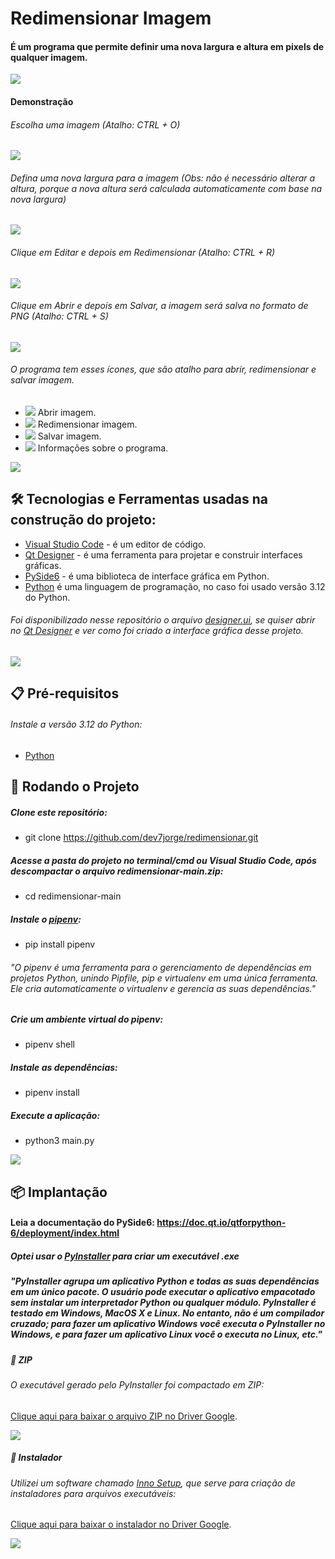 # Redimensionar Imagem

#### É um programa que permite definir uma nova largura e altura em pixels de qualquer imagem.
![](./Screenshots/print.png)

#### Demonstração

###### Escolha uma imagem (Atalho: CTRL + O)
![](./Screenshots/demonstracao.gif)
###### Defina uma nova largura para a imagem (Obs: não é necessário alterar a altura, porque a nova altura será calculada automaticamente com base na nova largura)
![](./Screenshots/demonstracao2.gif)
###### Clique em Editar e depois em Redimensionar (Atalho: CTRL + R)
![](./Screenshots/demonstracao3.gif)
###### Clique em Abrir e depois em Salvar, a imagem será salva no formato de PNG (Atalho: CTRL + S)
![](./Screenshots/demonstracao4.gif)
###### O programa tem esses ícones, que são atalho para abrir, redimensionar e salvar imagem.
* ![](./Screenshots/icones/abrir.svg) Abrir imagem.
* ![](./Screenshots/icones/redimensionar.svg) Redimensionar imagem.
* ![](./Screenshots/icones/salvar.svg) Salvar imagem.
* ![](./Screenshots/icones/sobre.svg) Informações sobre o programa.

![](./Screenshots/atalhos.gif)

## 🛠️ Tecnologias e Ferramentas usadas na construção do projeto:

* [Visual Studio Code](https://code.visualstudio.com/) - é um editor de código.
* [Qt Designer](https://build-system.fman.io/qt-designer-download) - é uma ferramenta para projetar e construir interfaces gráficas.
* [PySide6](https://doc.qt.io/qtforpython-6/quickstart.html#quick-start) - é uma biblioteca de interface gráfica em Python.
* [Python](https://www.python.org/downloads/) é uma linguagem de programação, no caso foi usado versão 3.12 do Python.

###### Foi disponibilizado nesse repositório o arquivo [designer.ui](https://github.com/devjorgesousa/redimensionar/blob/main/designer.ui), se quiser abrir no [Qt Designer](https://build-system.fman.io/qt-designer-download) e ver como foi criado a interface gráfica desse projeto.
![](./Screenshots/qtdesigner.gif)
  
## 📋 Pré-requisitos

###### Instale a versão 3.12 do Python:
* [Python](https://www.python.org/downloads/)

## 🎲 Rodando o Projeto

##### Clone este repositório:
* git clone https://github.com/dev7jorge/redimensionar.git

##### Acesse a pasta do projeto no terminal/cmd ou Visual Studio Code, após descompactar o arquivo redimensionar-main.zip:
* cd redimensionar-main

##### Instale o [pipenv](https://pipenv.pypa.io/en/latest/):
* pip install pipenv 

###### "O pipenv é uma ferramenta para o gerenciamento de dependências em projetos Python, unindo Pipfile, pip e virtualenv em uma única ferramenta. Ele cria automaticamente o virtualenv e gerencia as suas dependências."

##### Crie um ambiente virtual do pipenv:
* pipenv shell

##### Instale as dependências:
* pipenv install

##### Execute a aplicação:
* python3 main.py

![](./Screenshots/rodandoprojeto.gif)

## 📦 Implantação

#### Leia a documentação do PySide6: https://doc.qt.io/qtforpython-6/deployment/index.html

##### Optei usar o [PyInstaller](https://pyinstaller.org/en/stable/) para criar um executável .exe

##### "PyInstaller agrupa um aplicativo Python e todas as suas dependências em um único pacote. O usuário pode executar o aplicativo empacotado sem instalar um interpretador Python ou qualquer módulo. PyInstaller é testado em Windows, MacOS X e Linux. No entanto, não é um compilador cruzado; para fazer um aplicativo Windows você executa o PyInstaller no Windows, e para fazer um aplicativo Linux você o executa no Linux, etc."

##### 🔧 ZIP
###### O executável gerado pelo PyInstaller foi compactado em ZIP:
[Clique aqui para baixar o arquivo ZIP no Driver Google](https://drive.google.com/file/d/180crcJylCdTzQL3ATgVIz4qY8k8m-t42/view?usp=sharing).

![](./Screenshots/zip.gif)

##### 🔧 Instalador 
###### Utilizei um software chamado [Inno Setup](https://jrsoftware.org/isdl.php#stable), que serve para criação de instaladores para arquivos executáveis:
[Clique aqui para baixar o instalador no Driver Google](https://drive.google.com/file/d/1NxJynTmMNL2KWnmtFMDmD5jNX336u1M8/view?usp=sharing).

![](./Screenshots/instalador.gif)




